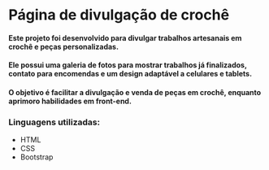 # Página de divulgação de crochê
#### Este projeto foi desenvolvido para divulgar trabalhos artesanais em crochê e peças personalizadas.

#### Ele possui uma galeria de fotos para mostrar trabalhos já finalizados, contato para encomendas e um design adaptável a celulares e tablets.

#### O objetivo é facilitar a divulgação e venda de peças em crochê, enquanto aprimoro habilidades em front-end.

### Linguagens utilizadas:
 - HTML
 - CSS
 - Bootstrap
